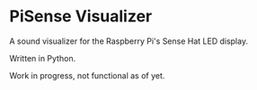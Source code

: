 # PiSense Visualizer
A sound visualizer for the Raspberry Pi's Sense Hat LED display.

Written in Python.

Work in progress, not functional as of yet.
